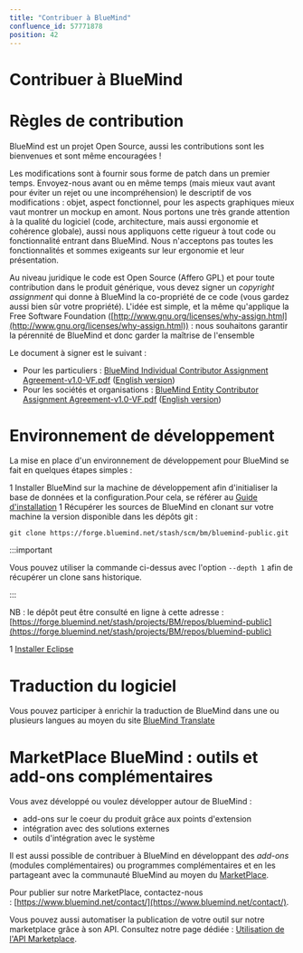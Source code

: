 ```yaml
---
title: "Contribuer à BlueMind"
confluence_id: 57771878
position: 42
---
```

# Contribuer à BlueMind


# Règles de contribution

BlueMind est un projet Open Source, aussi les contributions sont les bienvenues et sont même encouragées !

Les modifications sont à fournir sous forme de patch dans un premier temps.
Envoyez-nous avant ou en même temps (mais mieux vaut avant pour éviter un rejet ou une incompréhension) le descriptif de vos modifications : objet, aspect fonctionnel, pour les aspects graphiques mieux vaut montrer un mockup en amont.
Nous portons une très grande attention à la qualité du logiciel (code, architecture, mais aussi ergonomie et cohérence globale), aussi nous appliquons cette rigueur à tout code ou fonctionnalité entrant dans BlueMind. Nous n'acceptons pas toutes les fonctionnalités et sommes exigeants sur leur ergonomie et leur présentation.


Au niveau juridique le code est Open Source (Affero GPL) et pour toute contribution dans le produit générique, vous devez signer un *copyright assignment* qui donne à BlueMind la co-propriété de ce code (vous gardez aussi bien sûr votre propriété). L'idée est simple, et la même qu'applique la Free Software Foundation ([http://www.gnu.org/licenses/why-assign.html](http://www.gnu.org/licenses/why-assign.html)) : nous souhaitons garantir la pérennité de BlueMind et donc garder la maîtrise de l'ensemble

Le document à signer est le suivant :

- Pour les particuliers : [BlueMind Individual Contributor Assignment Agreement-v1.0-VF.pdf](../attachments/57771878/57771879.pdf) ([English version](../attachments/57771878/57771880.pdf))
- Pour les sociétés et organisations : [BlueMind Entity Contributor Assignment Agreement-v1.0-VF.pdf](../attachments/57771878/57771881.pdf) ([English version](../attachments/57771878/57771882.pdf))


# Environnement de développement

La mise en place d'un environnement de développement pour BlueMind se fait en quelques étapes simples :

1 Installer BlueMind sur la machine de développement afin d'initialiser la base de données et la configuration.Pour cela, se référer au [Guide d'installation](/Guide_d_installation/)
1 
Récupérer les sources de BlueMind en clonant sur votre machine la version disponible dans les dépôts git :


```
git clone https://forge.bluemind.net/stash/scm/bm/bluemind-public.git
```

:::important

Vous pouvez utiliser la commande ci-dessus avec l'option `--depth 1` afin de récupérer un clone sans historique.

:::

NB : le dépôt peut être consulté en ligne à cette adresse : [https://forge.bluemind.net/stash/projects/BM/repos/bluemind-public](https://forge.bluemind.net/stash/projects/BM/repos/bluemind-public)

1 
[Installer Eclipse](/Guide_du_développeur/Configuration_de_l_environnement_de_développement/Eclipse/)


# Traduction du logiciel

Vous pouvez participer à enrichir la traduction de BlueMind dans une ou plusieurs langues au moyen du site [BlueMind Translate](https://forge.blue-mind.net/weblate/)

# MarketPlace BlueMind : outils et add-ons complémentaires

Vous avez développé ou voulez développer autour de BlueMind :

- add-ons sur le coeur du produit grâce aux points d'extension
- intégration avec des solutions externes
- outils d'intégration avec le système


Il est aussi possible de contribuer à BlueMind en développant des *add-ons* (modules complémentaires) ou programmes complémentaires et en les partageant avec la communauté BlueMind au moyen du [MarketPlace](https://marketplace.bluemind.net/).

Pour publier sur notre MarketPlace, contactez-nous : [https://www.bluemind.net/contact/](https://www.bluemind.net/contact/).

Vous pouvez aussi automatiser la publication de votre outil sur notre marketplace grâce à son API. Consultez notre page dédiée : [Utilisation de l'API Marketplace](/Guide_du_développeur/Utilisation_de_l_API_MarketPlace/).


